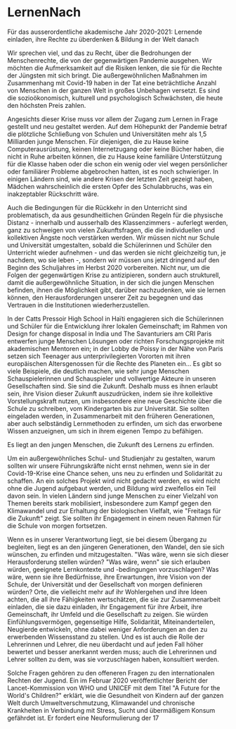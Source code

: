 # LernenNach
Für das ausserordentliche akademische Jahr 2020-2021: Lernende einladen, ihre Rechte zu überdenken &amp; Bildung in der Welt danach

Wir sprechen viel, und das zu Recht, über die Bedrohungen der Menschenrechte, die von der gegenwärtigen Pandemie ausgehen. Wir möchten die Aufmerksamkeit auf die Risiken lenken, die sie für die Rechte der Jüngsten mit sich bringt. Die außergewöhnlichen Maßnahmen im Zusammenhang mit Covid-19 haben in der Tat eine beträchtliche Anzahl von Menschen in der ganzen Welt in großes Unbehagen versetzt. Es sind die sozioökonomisch, kulturell und psychologisch Schwächsten, die heute den höchsten Preis zahlen.

Angesichts dieser Krise muss vor allem der Zugang zum Lernen in Frage gestellt und neu gestaltet werden. Auf dem Höhepunkt der Pandemie betraf die plötzliche Schließung von Schulen und Universitäten mehr als 1,5 Milliarden junge Menschen. Für diejenigen, die zu Hause keine Computerausrüstung, keinen Internetzugang oder keine Bücher haben, die nicht in Ruhe arbeiten können, die zu Hause keine familiäre Unterstützung für die Klasse haben oder die schon ein wenig oder viel wegen persönlicher oder familiärer Probleme abgebrochen hatten, ist es noch schwieriger. In einigen Ländern sind, wie andere Krisen der letzten Zeit gezeigt haben, Mädchen wahrscheinlich die ersten Opfer des Schulabbruchs, was ein inakzeptabler Rückschritt wäre.
 
Auch die Bedingungen für die Rückkehr in den Unterricht sind problematisch, da aus gesundheitlichen Gründen Regeln für die physische Distanz - innerhalb und ausserhalb des Klassenzimmers - auferlegt werden, ganz zu schweigen von vielen Zukunftsfragen, die die individuellen und kollektiven Ängste noch verstärken werden. Wir müssen nicht nur Schule und Universität umgestalten, sobald die Schülerinnen und Schüler den Unterricht wieder aufnehmen - und das werden sie nicht gleichzeitig tun, je nachdem, wo sie leben -, sondern wir müssen uns jetzt dringend auf den Beginn des Schuljahres im Herbst 2020 vorbereiten. Nicht nur, um die Folgen der gegenwärtigen Krise zu antizipieren, sondern auch strukturell, damit die außergewöhnliche Situation, in der sich die jungen Menschen befinden, ihnen die Möglichkeit gibt, darüber nachzudenken, wie sie lernen können, den Herausforderungen unserer Zeit zu begegnen und das Vertrauen in die Institutionen wiederherzustellen.

In der Catts Pressoir High School in Haïti engagieren sich die Schülerinnen und Schüler für die Entwicklung ihrer lokalen Gemeinschaft; im Rahmen von Design for change disposal in India und The Savanturiers am CRI Paris entwerfen junge Menschen Lösungen oder richten Forschungsprojekte mit akademischen Mentoren ein; in der Lobby de Poissy in der Nähe von Paris setzen sich Teenager aus unterprivilegierten Vororten mit ihren europäischen Altersgenossen für die Rechte des Planeten ein... Es gibt so viele Beispiele, die deutlich machen, wie sehr junge Menschen Schauspielerinnen und Schauspieler und vollwertige Akteure in unseren Gesellschaften sind. Sie sind die Zukunft. Deshalb muss es ihnen erlaubt sein, ihre Vision dieser Zukunft auszudrücken, indem sie ihre kollektive Vorstellungskraft nutzen, um insbesondere eine neue Geschichte über die Schule zu schreiben, vom Kindergarten bis zur Universität. Sie sollten eingeladen werden, in Zusammenarbeit mit den früheren Generationen, aber auch selbständig Lernmethoden zu erfinden, um sich das erworbene Wissen anzueignen, um sich in ihrem eigenen Tempo zu befähigen.

Es liegt an den jungen Menschen, die Zukunft des Lernens zu erfinden.

Um ein außergewöhnliches Schul- und Studienjahr zu gestalten, warum sollten wir unsere Führungskräfte nicht ernst nehmen, wenn sie in der Covid-19-Krise eine Chance sehen, uns neu zu erfinden und Solidarität zu schaffen. An ein solches Projekt wird nicht gedacht werden, es wird nicht ohne die Jugend aufgebaut werden, und Bildung wird zweifellos ein Teil davon sein. In vielen Ländern sind junge Menschen zu einer Vielzahl von Themen bereits stark mobilisiert, insbesondere zum Kampf gegen den Klimawandel und zur Erhaltung der biologischen Vielfalt, wie "Freitags für die Zukunft" zeigt. Sie sollten ihr Engagement in einem neuen Rahmen für die Schule von morgen fortsetzen.

Wenn es in unserer Verantwortung liegt, sie bei diesem Übergang zu begleiten, liegt es an den jüngeren Generationen, den Wandel, den sie sich wünschen, zu erfinden und mitzugestalten. "Was wäre, wenn sie sich dieser Herausforderung stellen würden? "Was wäre, wenn" sie sich erlauben würden, geeignete Lernkontexte und -bedingungen vorzuschlagen? Was wäre, wenn sie ihre Bedürfnisse, ihre Erwartungen, ihre Vision von der Schule, der Universität und der Gesellschaft von morgen definieren würden? Orte, die vielleicht mehr auf ihr Wohlergehen und ihre Ideen achten, die all ihre Fähigkeiten wertschätzen, die sie zur Zusammenarbeit einladen, die sie dazu einladen, ihr Engagement für ihre Arbeit, ihre Gemeinschaft, ihr Umfeld und die Gesellschaft zu zeigen. Sie würden Einfühlungsvermögen, gegenseitige Hilfe, Solidarität, Miteinanderteilen, Neugierde entwickeln, ohne dabei weniger Anforderungen an den zu erwerbenden Wissensstand zu stellen. Und es ist auch die Rolle der Lehrerinnen und Lehrer, die neu überdacht und auf jeden Fall höher bewertet und besser anerkannt werden muss; auch die Lehrerinnen und Lehrer sollten zu dem, was sie vorzuschlagen haben, konsultiert werden.

Solche Fragen gehören zu den offeneren Fragen zu den internationalen Rechten der Jugend. 
Ein im Februar 2020 veröffentlichter Bericht der Lancet-Kommission von WHO und UNICEF mit dem Titel "A Future for the World's Children?" erklärt, wie die Gesundheit von Kindern auf der ganzen Welt durch Umweltverschmutzung, Klimawandel und chronische Krankheiten in Verbindung mit Stress, Sucht und übermäßigem Konsum gefährdet ist. Er fordert eine Neuformulierung der 17
